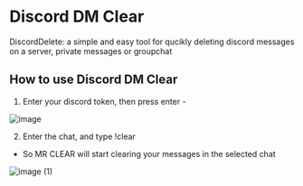 # Discord DM Clear
DiscordDelete: a simple and easy tool for qucikly deleting discord messages on a server, private messages or groupchat

## How to use Discord DM Clear

1. Enter your discord token, then press enter -

![image](https://user-images.githubusercontent.com/93842250/161411094-23714e43-4f4f-48b8-b4e7-e727243574b8.png)


2. Enter the chat, and type !clear
  - So MR CLEAR will start clearing your messages in the selected chat

![image (1)](https://user-images.githubusercontent.com/93842250/161411099-a87e1505-d287-4ef9-a368-98c14919fc61.png)

